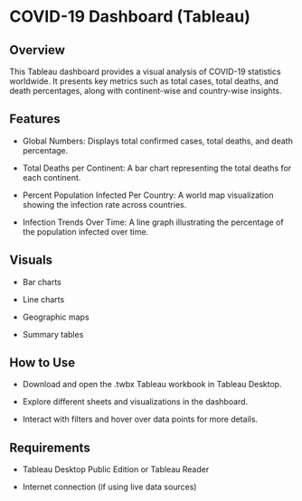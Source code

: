 # COVID-19 Dashboard (Tableau)
## Overview
This Tableau dashboard provides a visual analysis of COVID-19 statistics worldwide. It presents key metrics such as total cases, total deaths, and death percentages, along with continent-wise and country-wise insights.
## Features
- Global Numbers: Displays total confirmed cases, total deaths, and death percentage.

- Total Deaths per Continent: A bar chart representing the total deaths for each continent.

- Percent Population Infected Per Country: A world map visualization showing the infection rate across countries.

- Infection Trends Over Time: A line graph illustrating the percentage of the population infected over time.
## Visuals
- Bar charts

- Line charts

- Geographic maps

- Summary tables
## How to Use
- Download and open the .twbx Tableau workbook in Tableau Desktop.

- Explore different sheets and visualizations in the dashboard.

- Interact with filters and hover over data points for more details.
## Requirements
- Tableau Desktop Public Edition or Tableau Reader

- Internet connection (if using live data sources)

